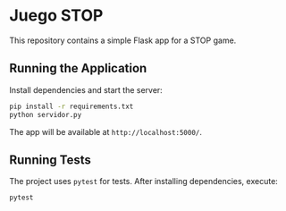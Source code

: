 # Juego STOP

This repository contains a simple Flask app for a STOP game.

## Running the Application

Install dependencies and start the server:

```bash
pip install -r requirements.txt
python servidor.py
```

The app will be available at `http://localhost:5000/`.

## Running Tests

The project uses `pytest` for tests. After installing dependencies, execute:

```bash
pytest
```